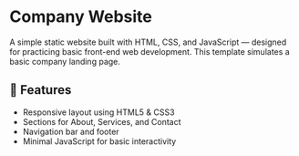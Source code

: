 # Company Website

A simple static website built with HTML, CSS, and JavaScript — designed for practicing basic front-end web development. This template simulates a basic company landing page.

## 🌟 Features

- Responsive layout using HTML5 & CSS3
- Sections for About, Services, and Contact
- Navigation bar and footer
- Minimal JavaScript for basic interactivity
